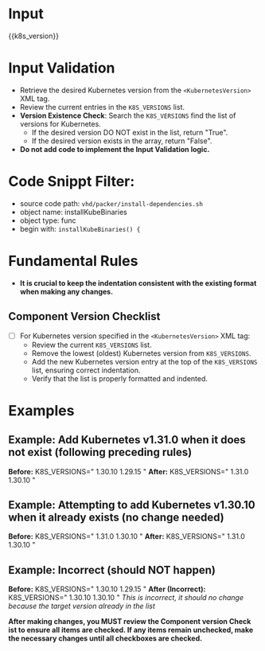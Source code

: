 # Input 
<KubernetesVersion>{{k8s_version}}</KubernetesVersion>

# Input Validation
  - Retrieve the desired Kubernetes version from the `<KubernetesVersion>` XML tag.
  - Review the current entries in the `K8S_VERSIONS` list.
  - **Version Existence Check**: Search the `K8S_VERSIONS` find the list of versions for Kubernetes. 
    - If the desired version DO NOT exist in the list, return "True".
    - If the desired version exists in the array, return "False". 
  - **Do not add code to implement the Input Validation logic.**
  
# Code Snippt Filter:
   - source code path: `vhd/packer/install-dependencies.sh`
   - object name: installKubeBinaries
   - object type: func
   - begin with: `installKubeBinaries() {`


# Fundamental Rules

- **It is crucial to keep the indentation consistent with the existing format when making any changes.**

## Component Version Checklist

- [ ] For Kubernetes version specified in the `<KubernetesVersion>` XML tag:
    - Review the current `K8S_VERSIONS` list.
    - Remove the lowest (oldest) Kubernetes version from `K8S_VERSIONS`.
    - Add the new Kubernetes version entry at the top of the `K8S_VERSIONS` list, ensuring correct indentation.
    - Verify that the list is properly formatted and indented.

# Examples
## **Example: Add Kubernetes v1.31.0 when it does not exist (following preceding rules)**

**Before:**
K8S_VERSIONS="
1.30.10
1.29.15
"
**After:**
K8S_VERSIONS="
1.31.0
1.30.10
"

## **Example: Attempting to add Kubernetes v1.30.10 when it already exists (no change needed)**

**Before:**
K8S_VERSIONS="
1.31.0
1.30.10
"
**After:**
K8S_VERSIONS="
1.31.0
1.30.10
"

## **Example: Incorrect (should NOT happen)**

**Before:**
K8S_VERSIONS="
1.30.10
1.29.15
"
**After (Incorrect):**
K8S_VERSIONS="
1.30.10
1.30.10
"
*This is incorrect, it should no change because the target version already in the list*



**After making changes, you MUST review the **Component version Check ist** to ensure all items are checked. If any items remain unchecked, make the necessary changes until all checkboxes are checked.**
